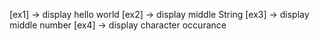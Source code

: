 [ex1] -> display hello world
[ex2] -> display middle String
[ex3] -> display middle number
[ex4] -> display character occurance 